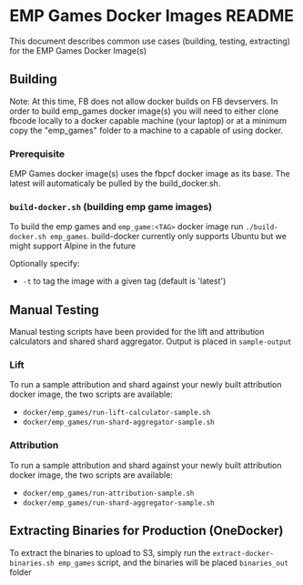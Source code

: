 # EMP Games Docker Images README
This document describes common use cases (building, testing, extracting) for the EMP Games Docker Image(s)

## Building

Note: At this time, FB does not allow docker builds on FB devservers.  In order to build emp_games docker image(s) you will need to either clone
fbcode locally to a docker capable machine (your laptop) or at a minimum copy the "emp_games" folder to a machine to a capable of using docker.

### Prerequisite

EMP Games docker image(s) uses the fbpcf docker image as its base.  The latest will automaticaly be pulled by the build_docker.sh.

### `build-docker.sh` (building emp game images)

To build the emp games and `emp_game:<TAG>` docker image run `./build-docker.sh emp_games`. build-docker currently only supports Ubuntu but we might support Alpine in the future

Optionally specify:
* `-t` to tag the image with a given tag (default is 'latest')


## Manual Testing

Manual testing scripts have been provided for the lift and attribution calculators and shared shard aggregator.  Output is placed in `sample-output`

### Lift
To run a sample attribution and shard against your newly built attribution docker image, the two scripts are available:
* `docker/emp_games/run-lift-calculator-sample.sh`
* `docker/emp_games/run-shard-aggregator-sample.sh`


### Attribution
To run a sample attribution and shard against your newly built attribution docker image, the two scripts are available:
* `docker/emp_games/run-attribution-sample.sh`
* `docker/emp_games/run-shard-aggregator-sample.sh`

## Extracting Binaries for Production (OneDocker)

To extract the binaries to upload to S3, simply run the `extract-docker-binaries.sh emp_games` script, and the binaries will be placed `binaries_out` folder

